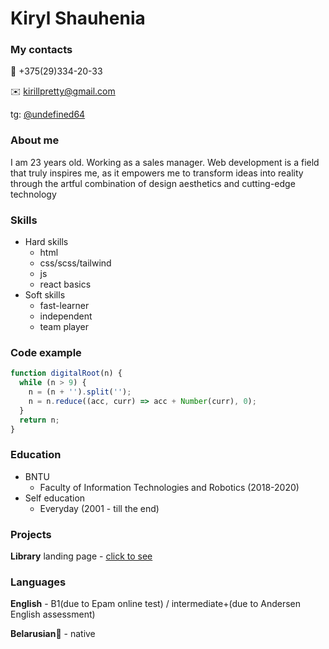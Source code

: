 # Kiryl Shauhenia

### My contacts

📱 +375(29)334-20-33

✉️ kirillpretty@gmail.com

tg: [@undefined64](https://t.me/undefined64)

### About me

I am 23 years old. Working as a sales manager.
Web development is a field that truly inspires me, as it empowers me to transform ideas into reality through the artful combination of design aesthetics and cutting-edge technology

### Skills

- Hard skills
  - html
  - css/scss/tailwind
  - js
  - react basics
- Soft skills
  - fast-learner
  - independent
  - team player

### Code example

```javascript
function digitalRoot(n) {
  while (n > 9) {
    n = (n + '').split('');
    n = n.reduce((acc, curr) => acc + Number(curr), 0);
  }
  return n;
}
```

### Education

- BNTU
  - Faculty of Information Technologies and Robotics (2018-2020)
- Self education
  - Everyday (2001 - till the end)

### Projects

**Library** landing page - [click to see](https://undefined64.github.io/library/library/)

### Languages

**English** - B1(due to Epam online test) / intermediate+(due to Andersen English assessment)

**Belarusian🤍** - native
